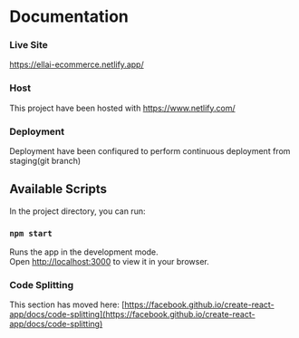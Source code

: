 # Documentation

### Live Site
https://ellai-ecommerce.netlify.app/

### Host

This project have been hosted with https://www.netlify.com/

### Deployment

Deployment have been confiqured to perform continuous deployment from staging(git branch)


## Available Scripts

In the project directory, you can run:

### `npm start`

Runs the app in the development mode.\
Open [http://localhost:3000](http://localhost:3000) to view it in your browser.


### Code Splitting

This section has moved here: [https://facebook.github.io/create-react-app/docs/code-splitting](https://facebook.github.io/create-react-app/docs/code-splitting)



